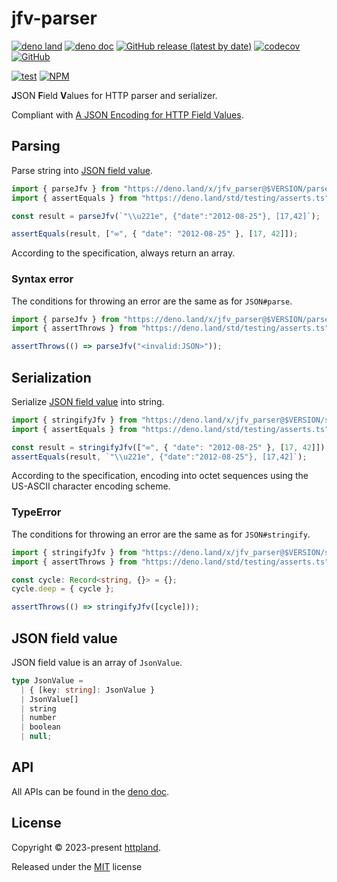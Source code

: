 # jfv-parser

[![deno land](http://img.shields.io/badge/available%20on-deno.land/x-lightgrey.svg?logo=deno)](https://deno.land/x/jfv_parser)
[![deno doc](https://doc.deno.land/badge.svg)](https://doc.deno.land/https/deno.land/x/jfv_parser/mod.ts)
[![GitHub release (latest by date)](https://img.shields.io/github/v/release/httpland/jfv-parser)](https://github.com/httpland/jfv-parser/releases)
[![codecov](https://codecov.io/github/httpland/jfv-parser/branch/main/graph/badge.svg)](https://codecov.io/gh/httpland/jfv-parser)
[![GitHub](https://img.shields.io/github/license/httpland/jfv-parser)](https://github.com/httpland/jfv-parser/blob/main/LICENSE)

[![test](https://github.com/httpland/jfv-parser/actions/workflows/test.yaml/badge.svg)](https://github.com/httpland/jfv-parser/actions/workflows/test.yaml)
[![NPM](https://nodei.co/npm/@httpland/jfv-parser.png?mini=true)](https://nodei.co/npm/@httpland/jfv-parser/)

**J**SON **F**ield **V**alues for HTTP parser and serializer.

Compliant with
[A JSON Encoding for HTTP Field Values](https://datatracker.ietf.org/doc/html/draft-reschke-http-jfv).

## Parsing

Parse string into [JSON field value](#json-field-value).

```ts
import { parseJfv } from "https://deno.land/x/jfv_parser@$VERSION/parse.ts";
import { assertEquals } from "https://deno.land/std/testing/asserts.ts";

const result = parseJfv(`"\\u221e", {"date":"2012-08-25"}, [17,42]`);

assertEquals(result, ["∞", { "date": "2012-08-25" }, [17, 42]]);
```

According to the specification, always return an array.

### Syntax error

The conditions for throwing an error are the same as for `JSON#parse`.

```ts
import { parseJfv } from "https://deno.land/x/jfv_parser@$VERSION/parse.ts";
import { assertThrows } from "https://deno.land/std/testing/asserts.ts";

assertThrows(() => parseJfv("<invalid:JSON>"));
```

## Serialization

Serialize [JSON field value](#json-field-value) into string.

```ts
import { stringifyJfv } from "https://deno.land/x/jfv_parser@$VERSION/stringify.ts";
import { assertEquals } from "https://deno.land/std/testing/asserts.ts";

const result = stringifyJfv(["∞", { "date": "2012-08-25" }, [17, 42]]);
assertEquals(result, `"\\u221e", {"date":"2012-08-25"}, [17,42]`);
```

According to the specification, encoding into octet sequences using the US-ASCII
character encoding scheme.

### TypeError

The conditions for throwing an error are the same as for `JSON#stringify`.

```ts
import { stringifyJfv } from "https://deno.land/x/jfv_parser@$VERSION/stringify.ts";
import { assertThrows } from "https://deno.land/std/testing/asserts.ts";

const cycle: Record<string, {}> = {};
cycle.deep = { cycle };

assertThrows(() => stringifyJfv([cycle]));
```

## JSON field value

JSON field value is an array of `JsonValue`.

```ts
type JsonValue =
  | { [key: string]: JsonValue }
  | JsonValue[]
  | string
  | number
  | boolean
  | null;
```

## API

All APIs can be found in the
[deno doc](https://doc.deno.land/https/deno.land/x/jfv_parser/mod.ts).

## License

Copyright © 2023-present [httpland](https://github.com/httpland).

Released under the [MIT](./LICENSE) license
